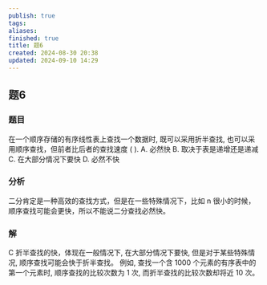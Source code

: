 ```yaml
---
publish: true
tags: 
aliases: 
finished: true
title: 题6
created: 2024-08-30 20:38
updated: 2024-09-10 14:29
---
```

## 题6
### 题目
在一个顺序存储的有序线性表上查找一个数据时, 既可以采用折半查找, 也可以采用顺序查找，但前者比后者的查找速度 ( ).
A. 必然快 
B. 取决于表是递增还是递减
C. 在大部分情况下要快 
D. 必然不快
### 分析
二分肯定是一种高效的查找方式，但是在一些特殊情况下，比如 n 很小的时候，顺序查找可能会更快，所以不能说二分查找必然快。
### 解
C
折半查找的快，体现在一般情况下, 在大部分情况下要快, 但是对于某些特殊情况, 顺序查找可能会快于折半查找。
例如, 查找一个含 1000 个元素的有序表中的第一个元素时, 顺序查找的比较次数为 1 次, 而折半查找的比较次数却将近 10 次。